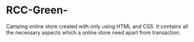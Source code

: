 # RCC-Green-
Camping online store created with only using HTML and CSS. It contains all the necessary aspects which a online store need apart from transaction.
